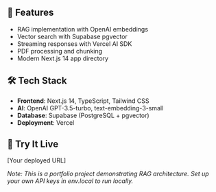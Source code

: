 ## 🚀 Features
- RAG implementation with OpenAI embeddings
- Vector search with Supabase pgvector
- Streaming responses with Vercel AI SDK
- PDF processing and chunking
- Modern Next.js 14 app directory

## 🛠️ Tech Stack
- **Frontend**: Next.js 14, TypeScript, Tailwind CSS
- **AI**: OpenAI GPT-3.5-turbo, text-embedding-3-small
- **Database**: Supabase (PostgreSQL + pgvector)
- **Deployment**: Vercel

## 📱 Try It Live
[Your deployed URL]


*Note: This is a portfolio project demonstrating RAG architecture. Set up your own API keys in env.local to run locally.*